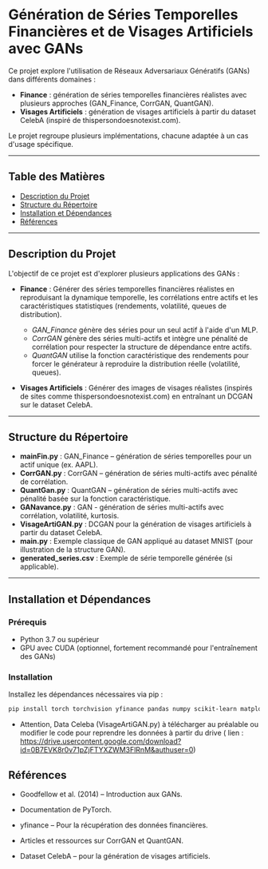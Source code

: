 # Génération de Séries Temporelles Financières et de Visages Artificiels avec GANs

Ce projet explore l'utilisation de Réseaux Adversariaux Génératifs (GANs) dans différents domaines :
- **Finance** : génération de séries temporelles financières réalistes avec plusieurs approches (GAN_Finance, CorrGAN, QuantGAN).
- **Visages Artificiels** : génération de visages artificiels à partir du dataset CelebA (inspiré de thispersondoesnotexist.com).

Le projet regroupe plusieurs implémentations, chacune adaptée à un cas d'usage spécifique.

---

## Table des Matières

- [Description du Projet](#description-du-projet)
- [Structure du Répertoire](#structure-du-répertoire)
- [Installation et Dépendances](#installation-et-dépendances)
- [Références](#références)

---

## Description du Projet

L'objectif de ce projet est d'explorer plusieurs applications des GANs :

- **Finance** : Générer des séries temporelles financières réalistes en reproduisant la dynamique temporelle, les corrélations entre actifs et les caractéristiques statistiques (rendements, volatilité, queues de distribution).
  - *GAN_Finance* génère des séries pour un seul actif à l'aide d'un MLP.
  - *CorrGAN* génère des séries multi-actifs et intègre une pénalité de corrélation pour respecter la structure de dépendance entre actifs.
  - *QuantGAN* utilise la fonction caractéristique des rendements pour forcer le générateur à reproduire la distribution réelle (volatilité, queues).

- **Visages Artificiels** : Générer des images de visages réalistes (inspirés de sites comme thispersondoesnotexist.com) en entraînant un DCGAN sur le dataset CelebA.

---

## Structure du Répertoire

- **mainFin.py** : GAN_Finance – génération de séries temporelles pour un actif unique (ex. AAPL).
- **CorrGAN.py** : CorrGAN – génération de séries multi-actifs avec pénalité de corrélation.
- **QuantGan.py** : QuantGAN – génération de séries multi-actifs avec pénalité basée sur la fonction caractéristique.
- **GANavance.py** : GAN - génération de séries multi-actifs avec corrélation, volatilité, kurtosis.
- **VisageArtiGAN.py** : DCGAN pour la génération de visages artificiels à partir du dataset CelebA.
- **main.py** : Exemple classique de GAN appliqué au dataset MNIST (pour illustration de la structure GAN).
- **generated_series.csv** : Exemple de série temporelle générée (si applicable).

---

## Installation et Dépendances

### Prérequis

- Python 3.7 ou supérieur
- GPU avec CUDA (optionnel, fortement recommandé pour l'entraînement des GANs)

### Installation

Installez les dépendances nécessaires via pip :

```bash
pip install torch torchvision yfinance pandas numpy scikit-learn matplotlib scipy
```
- Attention, Data Celeba (VisageArtiGAN.py) à télécharger au préalable ou modifier le code pour reprendre les données à partir du drive ( lien : https://drive.usercontent.google.com/download?id=0B7EVK8r0v71pZjFTYXZWM3FlRnM&authuser=0)
## Références
- Goodfellow et al. (2014) – Introduction aux GANs.

- Documentation de PyTorch.

- yfinance – Pour la récupération des données financières.

- Articles et ressources sur CorrGAN et QuantGAN.

- Dataset CelebA – pour la génération de visages artificiels.
